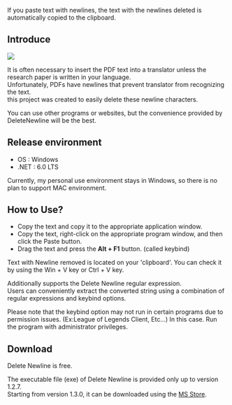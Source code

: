 If you paste text with newlines, the text with the newlines deleted is automatically copied to the clipboard.

## Introduce

<img src=https://i.imgur.com/B5RI2uF.png>

It is often necessary to insert the PDF text into a translator unless the research paper is written in your language.  
Unfortunately, PDFs have newlines that prevent translator from recognizing the text.  
this project was created to easily delete these newline characters.

You can use other programs or websites, but the convenience provided by DeleteNewline will be the best.

## Release environment
* OS : Windows  
* .NET : 6.0 LTS

Currently, my personal use environment stays in Windows, so there is no plan to support MAC environment.

## How to Use?
* Copy the text and copy it to the appropriate application window.  
* Copy the text, right-click on the appropriate program window, and then click the Paste button.  
* Drag the text and press the **Alt + F1** button. (called keybind)

Text with Newline removed is located on your 'clipboard'. You can check it by using the Win + V key or Ctrl + V key.

Additionally supports the Delete Newline regular expression.  
Users can conveniently extract the converted string using a combination of regular expressions and keybind options.

Please note that the keybind option may not run in certain programs due to permission issues. (Ex:League of Legends Client, Etc...) In this case. Run the program with administrator privileges.

## Download

Delete Newline is free.

The executable file (exe) of Delete Newline is provided only up to version 1.2.7.  
Starting from version 1.3.0, it can be downloaded using the [MS Store](https://apps.microsoft.com/store/detail/delete-newline/9NC17SL0VV5S).
